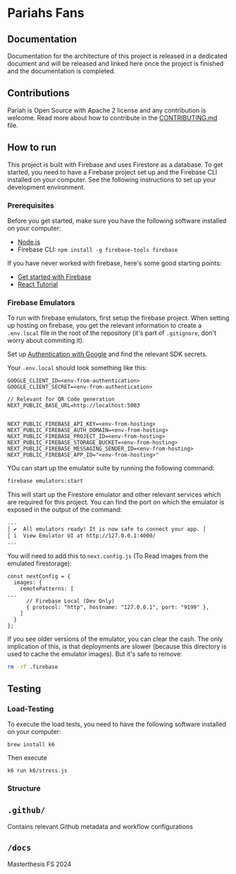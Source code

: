 
# Pariahs Fans





## Documentation

Documentation for the architecture of this project is released in a dedicated document and will be released and linked here once the project is finished and the documentation is completed.

## Contributions

Pariah is Open Source with Apache 2 license and any contribution is welcome. Read more about how to contribute in the [CONTRIBUTING.md](CONTRIBUTING.md) file.

## How to run

This project is built with Firebase and uses Firestore as a database. To get started, you need to have a Firebase project set up and the Firebase CLI installed on your computer. See the following instructions to set up your development environment.

### Prerequisites

Before you get started, make sure you have the following software installed on your computer:

- [Node.js](https://nodejs.org/en/download/)
- Firebase CLI: `npm install -g firebase-tools firebase`

If you have never worked with firebase, here's some good starting points: 

- [Get started with Firebase](https://firebase.google.com/docs/web/setup)
- [React Tutorial](https://blog.logrocket.com/firebase-cloud-storage-firebase-v9-react/)

### Firebase Emulators

To run with firebase emulators, first setup the firebase project. When setting up hosting on firebase, you get the relevant information to create a `.env.local` file in the root of the repository (it's part of `.gitignore`, don't worry about commiting it). 

Set up [Authentication with Google]() and find the relevant SDK secrets.

Your `.env.local` should look something like this:

```
GOOGLE_CLIENT_ID=<env-from-authentication>
GOOGLE_CLIENT_SECRET=<env-from-authentication>

// Relevant for QR Code generation
NEXT_PUBLIC_BASE_URL=http://localhost:5003


NEXT_PUBLIC_FIREBASE_API_KEY=<env-from-hosting>
NEXT_PUBLIC_FIREBASE_AUTH_DOMAIN=<env-from-hosting>
NEXT_PUBLIC_FIREBASE_PROJECT_ID=<env-from-hosting>
NEXT_PUBLIC_FIREBASE_STORAGE_BUCKET=<env-from-hosting>
NEXT_PUBLIC_FIREBASE_MESSAGING_SENDER_ID=<env-from-hosting>
NEXT_PUBLIC_FIREBASE_APP_ID="<env-from-hosting>"
```

YOu can start up the emulator suite by running the following command:

```bash
firebase emulators:start
```

This will start up the Firestore emulator and other relevant services which are required for this project. You can find the port on which the emulator is exposed in the output of the command:

```bash
...
│ ✔  All emulators ready! It is now safe to connect your app. │
│ i  View Emulator UI at http://127.0.0.1:4000/
...
```

You will need to add this to `next.config.js` (To Read images from the emulated firestorage):

```
const nextConfig = {
  images: {
    remotePatterns: [
...
      // Firebase Local (Dev Only)
      { protocol: "http", hostname: "127.0.0.1", port: "9199" },
    ]
  }
};
```

If you see older versions of the emulator, you can clear the cash. The only implication of this, is that deployments are slower (because this directory is used to cache the emulator images). But it's safe to remove:

```bash
rm -rf .firebase
```

## Testing



### Load-Testing

To execute the load tests, you need to have the following software installed on your computer:

```
brew install k6
```

Then execute

```
k6 run k6/stress.js
```

### Structure


## `.github/`

Contains relevant Github metadata and workflow configurations

## `/docs`

Masterthesis FS 2024